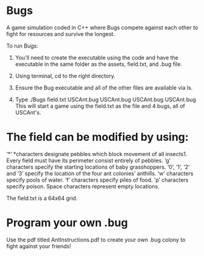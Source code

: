 # Bugs
A game simulation coded in C++ where Bugs compete against each other to fight for resources and survive the longest.

To run Bugs:

1. You'll need to create the executable using the code and have the executable in the same folder as the assets, field.txt, and .bug file.

2. Using terminal, cd to the right directory. 

3. Ensure the Bug executable and all of the other files are available via ls. 

4. Type
	./Bugs field.txt USCAnt.bug USCAnt.bug USCAnt.bug USCAnt.bug 
This will start a game using the field.txt as the file and 4 bugs, all of USCAnt's. 

# The field can be modified by using: 

‘*’ *characters designate pebbles which block movement of all insects1. Every field must have its perimeter consist entirely of pebbles.
‘g’ characters specify the starting locations of baby grasshoppers. ‘0’, ‘1’, ‘2’ and ‘3’ specify the location of the four ant colonies’ anthills. ‘w’ characters specify pools of water.
‘f’ characters specify piles of food.
‘p’ characters specify poison.
Space characters represent empty locations.

The field.txt is a 64x64 grid.

# Program your own .bug

Use the pdf titled AntInstructions.pdf to create your own .bug colony to fight against your friends!
